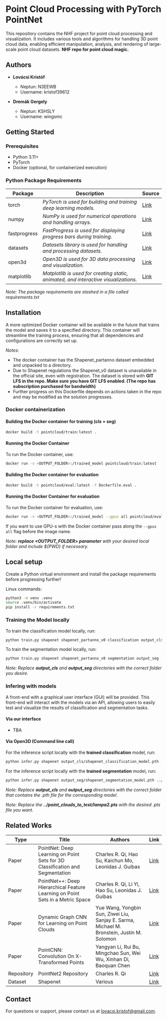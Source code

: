 # Point Cloud Processing with PyTorch PointNet

This repository contains the NHF project for point cloud processing and visualization.
It includes various tools and algorithms for handling 3D point cloud data, enabling 
efficient manipulation, analysis, and rendering of large-scale point cloud datasets.
**NHF repo for point cloud magic.**

## Authors

- **Lovácsi Kristóf**
    - Neptun: N3EEWB
    - Username: kristof39612

- **Dremák Gergely**
    - Neptun: KSHSLY
    - Username: wingsmc

## Getting Started

### Prerequisites

- Python 3.11+ 
- PyTorch
- Docker (optional, for containerized execution)

### Python Package Requirements

| Package      | Description                                                                 | Source |
|--------------|-----------------------------------------------------------------------------|--------|
| torch        | *PyTorch is used for building and training deep learning models.*             | [Link](https://pytorch.org/get-started/locally/) |
| numpy        | *NumPy is used for numerical operations and handling arrays.*                 | [Link](https://pypi.org/project/numpy/) |
| fastprogress | *FastProgress is used for displaying progress bars during training.*          | [Link](https://pypi.org/project/fastprogress/) |
| datasets     | *Datasets library is used for handling and processing datasets.*              | [Link](https://pypi.org/project/datasets/) |
| open3d       | *Open3D is used for 3D data processing and visualization.*                    | [Link](https://pypi.org/project/open3d/) |
| matplotlib   | *Matplotlib is used for creating static, animated, and interactive visualizations.* | [Link](https://pypi.org/project/matplotlib/) |

*Note: The package requirements are stashed in a file called requirements.txt*
## Installation

A more optimized Docker container will be available in the future that trains the model and saves it to a specified directory. This container will streamline the training process, ensuring that all dependencies and configurations are correctly set up.

*Notes:*
- The docker container has the Shapenet_partanno dataset embedded and unpacked to a directory.
- Due to Shapenet regulations the Shapenet_v0 dataset is unavailable in the official site, even with registration. The dataset is stored with **GIT LFS in the repo. Make sure you have GIT LFS enabled. (The repo has subscription purchased for bandwidth)**
- Further progress on this Dockerfile depends on actions taken in the repo and may be modified as the solution progresses.

### Docker containerization
#### Building the Docker container for training (cls + seg)
```sh
docker build -t pointcloud/train:latest .
```
#### Running the Docker Container
To run the Docker container, use:
```sh
docker run -v <OUTPUT_FOLDER>:/trained_model pointcloud/train:latest
```

#### Building the Docker container for evaluation
```sh
docker build -t pointcloud/eval:latest -f Dockerfile.eval .
```
#### Running the Docker Container for evaluation
To run the Docker container for evaluation, use:
```sh
docker run -v <OUTPUT_FOLDER>:/trained_model --gpus all pointcloud/eval:latest
```

If you want to use GPU-s with the Docker container pass along the ```--gpus all``` flag before the image name.

*Note: **replace <OUTPUT_FOLDER> parameter** with your desired local folder and include ${PWD} if necessary.*

## Local setup

Create a Python virtual environment and install the package requirements before progressing further!

Linux commands:
```sh
python3 -m venv .venv
source .venv/bin/activate
pip install -r requirements.txt
```

### Training the Model locally

To train the classification model locally, run:
```sh
python train.py shapenet shapenet_partanno_v0 classification output_cls --number_of_workers 4 --epoch 15
```
To train the segmentation model locally, run:
```sh
python train.py shapenet shapenet_partanno_v0 segmentation output_seg --number_of_workers 4 --epoch 15
```
*Note: Replace **output_cls** and **output_seg** directories with the correct folder you desire.*

### Infering with models

A front-end with a graphical user interface (GUI) will be provided. This front-end will interact with the models via an API, allowing users to easily test and visualize the results of classification and segmentation tasks.

#### Via our interface
- TBA

#### Via Open3D (Command line call)

For the inference script locally with the **trained classification** model, run:
```sh
python infer.py shapenet output_cls/shapenet_classification_model.pth ../point_clouds_to_test/lampa2.pts classification
```

For the inference script locally with the **trained segmentation** model, run:
```sh
python infer.py shapenet output_seg/shapenet_segmentation_model.pth ../point_clouds_to_test/lampa2.pts segmentation
```
*Note: Replace **output_cls** and **output_seg** directories with the correct folder that contains the .pth file for the corresponding model.*

*Note: Replace the **../point_clouds_to_test/lampa2.pts** with the desired .pts file you want.*

## Related Works

| Type | Title | Authors | Link |
|------|-------|---------|------|
| Paper | PointNet: Deep Learning on Point Sets for 3D Classification and Segmentation | Charles R. Qi, Hao Su, Kaichun Mo, Leonidas J. Guibas | [Link](https://arxiv.org/abs/1612.00593) |
| Paper | PointNet++: Deep Hierarchical Feature Learning on Point Sets in a Metric Space | Charles R. Qi, Li Yi, Hao Su, Leonidas J. Guibas | [Link](https://arxiv.org/abs/1706.02413) |
| Paper | Dynamic Graph CNN for Learning on Point Clouds | Yue Wang, Yongbin Sun, Ziwei Liu, Sanjay E. Sarma, Michael M. Bronstein, Justin M. Solomon | [Link](https://arxiv.org/abs/1801.07829) |
| Paper | PointCNN: Convolution On X-Transformed Points | Yangyan Li, Rui Bu, Mingchao Sun, Wei Wu, Xinhan Di, Baoquan Chen | [Link](https://arxiv.org/abs/1801.07791) |
| Repository | PointNet2 Repository | Charles R. Qi | [Link](https://github.com/charlesq34/pointnet2) |
| Dataset | Shapenet | Various | [Link](https://shapenet.org/) |

## Contact
For questions or support, please contact us at [lovacsi.kristof@gmail.com](mailto:lovacsi.kristof@gmail.com).